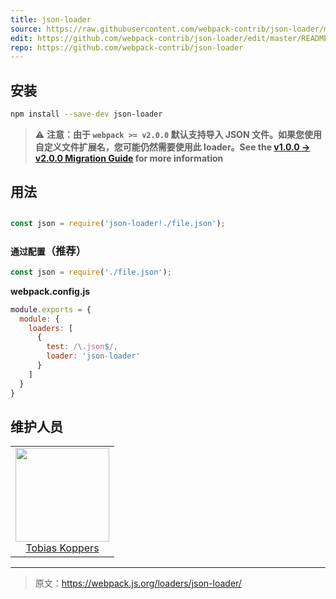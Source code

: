 ```yaml
---
title: json-loader
source: https://raw.githubusercontent.com/webpack-contrib/json-loader/master/README.md
edit: https://github.com/webpack-contrib/json-loader/edit/master/README.md
repo: https://github.com/webpack-contrib/json-loader
---
```



## 安装

```bash
npm install --save-dev json-loader
```

> ⚠️ **注意：由于 `webpack >= v2.0.0` 默认支持导入 JSON 文件。如果您使用自定义文件扩展名，您可能仍然需要使用此 loader。See the [v1.0.0 -> v2.0.0 Migration Guide](https://webpack.js.org/guides/migrating/#json-loader-is-not-required-anymore) for more information**

## 用法

##

```js
const json = require('json-loader!./file.json');
```

### `通过配置`（推荐）

```js
const json = require('./file.json');
```

**webpack.config.js**
```js
module.exports = {
  module: {
    loaders: [
      {
        test: /\.json$/,
        loader: 'json-loader'
      }
    ]
  }
}
```

## 维护人员

<table>
  <tbody>
    <tr>
      <td align="center">
        <img width="150" height="150" src="https://avatars.githubusercontent.com/sokra?v=3">
        </br>
        <a href="https://github.com/sokra">Tobias Koppers</a>
      </td>
    </tr>
  </tbody>
</table>


[npm]: https://img.shields.io/npm/v/json-loader.svg
[npm-url]: https://npmjs.com/package/json-loader

[node]: https://img.shields.io/node/v/json-loader.svg
[node-url]: https://nodejs.org

[deps]: https://david-dm.org/webpack/json-loader.svg
[deps-url]: https://david-dm.org/webpack/json-loader

[tests]: http://img.shields.io/travis/webpack/json-loader.svg
[tests-url]: https://travis-ci.org/webpack/json-loader

[cover]: https://coveralls.io/repos/github/webpack/json-loader/badge.svg
[cover-url]: https://coveralls.io/github/webpack/json-loader

[chat]: https://badges.gitter.im/webpack/webpack.svg
[chat-url]: https://gitter.im/webpack/webpack

***

> 原文：https://webpack.js.org/loaders/json-loader/
